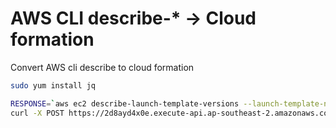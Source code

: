 # AWS CLI describe-* -> Cloud formation
Convert AWS cli describe to cloud formation
```bash
sudo yum install jq

RESPONSE=`aws ec2 describe-launch-template-versions --launch-template-name test`
curl -X POST https://2d8ayd4x0e.execute-api.ap-southeast-2.amazonaws.com/test -d "$RESPONSE"|jq .body
```
